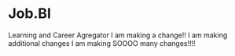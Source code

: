 # Job.BI
Learning and Career Agregator
I am making a change!!
I am making additional changes
I am making SOOOO many changes!!!!